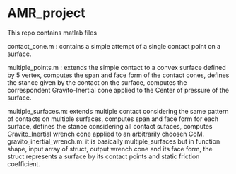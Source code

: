 # AMR_project
This repo contains matlab files

contact_cone.m : contains a simple attempt of a single contact point on a surface.

multiple_points.m :                                extends the simple contact to a convex surface defined by 5 vertex, 
                                                                 computes the span and face form of the contact cones,
                                                               defines the stance given by the contact on the surface,
                    computes the correspondent Gravito-Inertial cone applied to the Center of pressure of the surface.

multiple_surfaces.m:           extends multiple contact considering the same pattern of contacts on multiple surfaces,
                                                                         computes span and face form for each surface,
                                                                   defines the stance considering all contact sufaces,
                                          computes Gravito_Inertial wrench cone applied to an arbitrarily choosen CoM.
gravito_inertial_wrench.m:                                    it is basically multiple_surfaces but in function shape,
                                                                                                input array of struct, 
                                                                                 output wrench cone and its face form,
                                the struct represents a surface by its contact points and static friction coefficient.       
